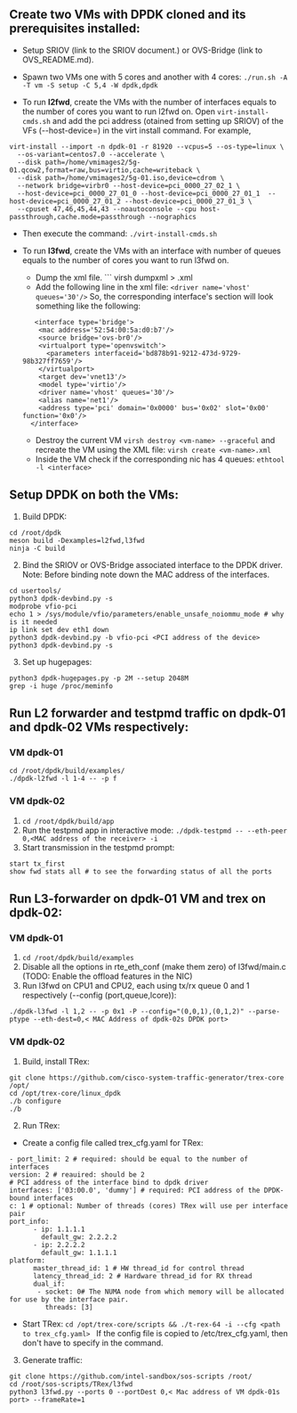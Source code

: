 ## Create two VMs with DPDK cloned and its prerequisites installed:
- Setup SRIOV (link to the SRIOV document.) or OVS-Bridge (link to OVS_README.md).
- Spawn two VMs one with 5 cores and another with 4 cores: ```./run.sh -A -T vm -S setup -C 5,4 -W dpdk,dpdk```
  
- To run **l2fwd**, create the VMs with the number of interfaces equals to the number of cores you want to run l2fwd on. Open `virt-install-cmds.sh` and add the pci address (otained from setting up SRIOV) of the VFs (--host-device=<pci address of VF>) in the virt install command. For example,

```
virt-install --import -n dpdk-01 -r 81920 --vcpus=5 --os-type=linux \
  --os-variant=centos7.0 --accelerate \ 
  --disk path=/home/vmimages2/5g-01.qcow2,format=raw,bus=virtio,cache=writeback \
  --disk path=/home/vmimages2/5g-01.iso,device=cdrom \
  --network bridge=virbr0 --host-device=pci_0000_27_02_1 \
  --host-device=pci_0000_27_01_0 --host-device=pci_0000_27_01_1  --host-device=pci_0000_27_01_2 --host-device=pci_0000_27_01_3 \
  --cpuset 47,46,45,44,43 --noautoconsole --cpu host-passthrough,cache.mode=passthrough --nographics
```

  - Then execute the command: ```./virt-install-cmds.sh```
  
- To run **l3fwd**, create the VMs with an interface with number of queues equals to the number of cores you want to run l3fwd on. 
  - Dump the xml file. ``` virsh dumpxml <vm-name> > <vm-name>.xml
  - Add the following line in the xml file:
  ``` <driver name='vhost' queues='30'/> ```
  So, the corresponding interface's section will look something like the following:
  ```
     <interface type='bridge'>
      <mac address='52:54:00:5a:d0:b7'/>
      <source bridge='ovs-br0'/>
      <virtualport type='openvswitch'>
        <parameters interfaceid='bd878b91-9212-473d-9729-98b327ff7659'/>
      </virtualport>
      <target dev='vnet13'/>
      <model type='virtio'/>
      <driver name='vhost' queues='30'/>
      <alias name='net1'/>
      <address type='pci' domain='0x0000' bus='0x02' slot='0x00' function='0x0'/>
    </interface>
  ```
   
  - Destroy the current VM ```virsh destroy <vm-name> --graceful``` and recreate the VM using the XML file: ``` virsh create <vm-name>.xml ```
  - Inside the VM check if the corresponding nic has 4 queues: ``` ethtool -l <interface> ```

## Setup DPDK on both the VMs:
1. Build DPDK:
  ```
  cd /root/dpdk
  meson build -Dexamples=l2fwd,l3fwd
  ninja -C build
  ```
2. Bind the SRIOV or OVS-Bridge associated interface to the DPDK driver. Note: Before binding note down the MAC address of the interfaces.
  ```
  cd usertools/
  python3 dpdk-devbind.py -s
  modprobe vfio-pci
  echo 1 > /sys/module/vfio/parameters/enable_unsafe_noiommu_mode # why is it needed
  ip link set dev eth1 down
  python3 dpdk-devbind.py -b vfio-pci <PCI address of the device>
  python3 dpdk-devbind.py -s
  ```
3. Set up hugepages:
  ```
  python3 dpdk-hugepages.py -p 2M --setup 2048M
  grep -i huge /proc/meminfo 
  ```

## Run L2 forwarder and testpmd traffic on dpdk-01 and dpdk-02 VMs respectively:
### VM dpdk-01
```
cd /root/dpdk/build/examples/
./dpdk-l2fwd -l 1-4 -- -p f
```
### VM dpdk-02
1. ``` cd /root/dpdk/build/app ```
2. Run the testpmd app in interactive mode: ``` ./dpdk-testpmd -- --eth-peer 0,<MAC address of the receiver> -i ```
3. Start transmission in the testpmd prompt:
``` 
start tx_first
show fwd stats all # to see the forwarding status of all the ports 
```

## Run L3-forwarder on dpdk-01 VM and trex on dpdk-02:
### VM dpdk-01
1. ``` cd /root/dpdk/build/examples ```
2. Disable all the options in rte_eth_conf (make them zero) of l3fwd/main.c (TODO: Enable the offload features in the NIC)
3. Run l3fwd on CPU1 and CPU2, each using tx/rx queue 0 and 1 respectively (--config (port,queue,lcore)): 
  ```
  ./dpdk-l3fwd -l 1,2 -- -p 0x1 -P --config="(0,0,1),(0,1,2)" --parse-ptype --eth-dest=0,< MAC Address of dpdk-02s DPDK port>
  ``` 

### VM dpdk-02
1. Build, install TRex:
```
git clone https://github.com/cisco-system-traffic-generator/trex-core /opt/
cd /opt/trex-core/linux_dpdk
./b configure
./b
```
2. Run TRex:
  - Create a config file called trex_cfg.yaml for TRex:
  ```
  - port_limit: 2 # required: should be equal to the number of interfaces
  version: 2 # reauired: should be 2
  # PCI address of the interface bind to dpdk driver
  interfaces: ['03:00.0', 'dummy'] # required: PCI address of the DPDK-bound interfaces
  c: 1 # optional: Number of threads (cores) TRex will use per interface pair
  port_info:
        - ip: 1.1.1.1
          default_gw: 2.2.2.2
        - ip: 2.2.2.2
          default_gw: 1.1.1.1
  platform:
        master_thread_id: 1 # HW thread_id for control thread
        latency_thread_id: 2 # Hardware thread_id for RX thread
        dual_if:
         - socket: 0# The NUMA node from which memory will be allocated for use by the interface pair.
           threads: [3]
  ```
  - Start TRex: ```cd /opt/trex-core/scripts && ./t-rex-64 -i --cfg <path to trex_cfg.yaml> ```
    If the config file is copied to /etc/trex_cfg.yaml, then don't have to specify in the command.

3. Generate traffic:
```
git clone https://github.com/intel-sandbox/sos-scripts /root/
cd /root/sos-scripts/TRex/l3fwd
python3 l3fwd.py --ports 0 --portDest 0,< Mac address of VM dpdk-01s port> --frameRate=1
```
